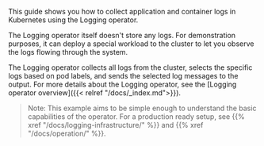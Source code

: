 
This guide shows you how to collect application and container logs in Kubernetes using the Logging operator.

The Logging operator itself doesn't store any logs. For demonstration purposes, it can deploy a special workload to the cluster to let you observe the logs flowing through the system.

The Logging operator collects all logs from the cluster, selects the specific logs based on pod labels, and sends the selected log messages to the output.
For more details about the Logging operator, see the [Logging operator overview]({{< relref "/docs/_index.md">}}).

> Note: This example aims to be simple enough to understand the basic capabilities of the operator. For a production ready setup, see {{% xref "/docs/logging-infrastructure/" %}} and {{% xref "/docs/operation/" %}}.

